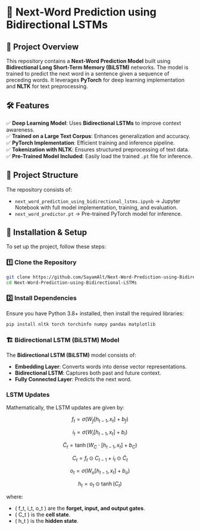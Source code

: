 # 📖 Next-Word Prediction using Bidirectional LSTMs  

## 🚀 Project Overview  

This repository contains a **Next-Word Prediction Model** built using **Bidirectional Long Short-Term Memory (BiLSTM)** networks. The model is trained to predict the next word in a sentence given a sequence of preceding words. It leverages **PyTorch** for deep learning implementation and **NLTK** for text preprocessing.  

## 🛠 Features
 
✅ **Deep Learning Model**: Uses **Bidirectional LSTMs** to improve context awareness.  
✅ **Trained on a Large Text Corpus**: Enhances generalization and accuracy.  
✅ **PyTorch Implementation**: Efficient training and inference pipeline.  
✅ **Tokenization with NLTK**: Ensures structured preprocessing of text data.  
✅ **Pre-Trained Model Included**: Easily load the trained `.pt` file for inference.  

## 📂 Project Structure  

The repository consists of:  
- `next_word_prediction_using_bidirectional_lstms.ipynb` → Jupyter Notebook with full model implementation, training, and evaluation.  
- `next_word_predictor.pt` → Pre-trained PyTorch model for inference.  

## 🔧 Installation & Setup  
To set up the project, follow these steps:  

### 1️⃣ Clone the Repository  
```bash
git clone https://github.com/SayamAlt/Next-Word-Prediction-using-Bidirectional-LSTMs.git
cd Next-Word-Prediction-using-Bidirectional-LSTMs
```

### 2️⃣ Install Dependencies

Ensure you have Python 3.8+ installed, then install the required libraries:

```bash
pip install nltk torch torchinfo numpy pandas matplotlib
```
### 🏗 Bidirectional LSTM (BiLSTM) Model

The **Bidirectional LSTM (BiLSTM)** model consists of:

- **Embedding Layer**: Converts words into dense vector representations.
- **Bidirectional LSTM**: Captures both past and future context.
- **Fully Connected Layer**: Predicts the next word.

### LSTM Updates

Mathematically, the LSTM updates are given by:

$$
f_t = \sigma(W_f [h_{t-1}, x_t] + b_f)
$$

$$
i_t = \sigma(W_i [h_{t-1}, x_t] + b_i)
$$

$$
\tilde{C}_t = \tanh(W_C \cdot [h_{t-1}, x_t] + b_C)
$$

$$
C_t = f_t \odot C_{t-1} + i_t \odot \tilde{C}_t
$$

$$
o_t = \sigma(W_o [h_{t-1}, x_t] + b_o)
$$

$$
h_t = o_t \odot \tanh(C_t)
$$

where:

- \( f_t, i_t, o_t \) are the **forget, input, and output gates**.
- \( C_t \) is the **cell state**.
- \( h_t \) is the **hidden state**.